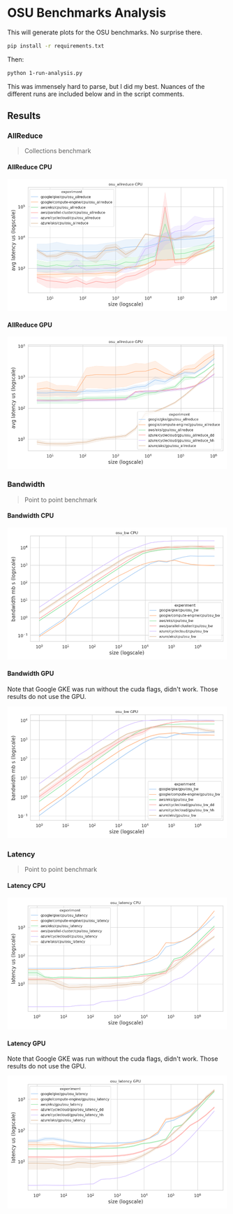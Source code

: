 # OSU Benchmarks Analysis

This will generate plots for the OSU benchmarks. No surprise there.

```bash
pip install -r requirements.txt
```

Then:

```bash
python 1-run-analysis.py
```

This was immensely hard to parse, but I did my best. Nuances of the different runs are included below
and in the script comments.

## Results

### AllReduce

> Collections benchmark

#### AllReduce CPU

![data/img/osu_allreduce_cpu.png](data/img/osu_allreduce_cpu.png)

#### AllReduce GPU

![data/img/osu_allreduce_gpu.png](data/img/osu_allreduce_gpu.png)

### Bandwidth

> Point to point benchmark

#### Bandwidth CPU

![data/img/osu_bw_cpu.png](data/img/osu_bw_cpu.png)

#### Bandwidth GPU

Note that Google GKE was run without the cuda flags, didn't work. Those results do not use the GPU.

![data/img/osu_bw_gpu.png](data/img/osu_bw_gpu.png)

### Latency

> Point to point benchmark

#### Latency CPU

![data/img/osu_latency_cpu.png](data/img/osu_latency_cpu.png)

#### Latency GPU

Note that Google GKE was run without the cuda flags, didn't work. Those results do not use the GPU.

![data/img/osu_latency_gpu.png](data/img/osu_latency_gpu.png)
